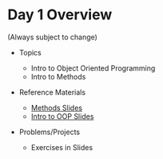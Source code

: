 # Day 1 Overview

(Always subject to change)

- Topics
  - Intro to Object Oriented Programming
  - Intro to Methods  
- Reference Materials
  - [Methods Slides](https://docs.google.com/a/wecancodeit.org/presentation/d/1w7U0GGW6oVNJpgPFKjb-iny2EwcrQypZlIvNHsHQKF4/edit?usp=sharing)
  - [Intro to OOP Slides](https://docs.google.com/a/wecancodeit.org/presentation/d/1GWfWK3dwL8jkJgzq9QsUA98hciElgRdCNJ68B_csOLw/edit?usp=sharing)
  
- Problems/Projects
  - Exercises in Slides


